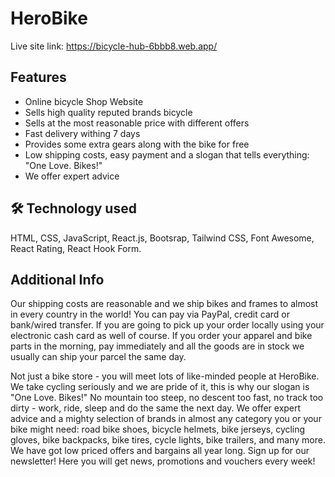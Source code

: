 # HeroBike

Live site link: https://bicycle-hub-6bbb8.web.app/

## Features

- Online bicycle Shop Website
- Sells high quality reputed brands bicycle
- Sells at the most reasonable price with different offers
- Fast delivery withing 7 days
- Provides some extra gears along with the bike for free
- Low shipping costs, easy payment and a slogan that tells everything: "One Love. Bikes!"
- We offer expert advice

## 🛠 Technology used

HTML, CSS, JavaScript, React.js, Bootsrap, Tailwind CSS, Font Awesome, React Rating, React Hook Form. 

## Additional Info

Our shipping costs are reasonable and we ship bikes and frames to almost in every country in the world! You can pay via PayPal, credit card or bank/wired transfer. If you are going to pick up your order locally using your electronic cash card as well of course. If you order your apparel and bike parts in the morning, pay immediately and all the goods are in stock we usually can ship your parcel the same day.

Not just a bike store - you will meet lots of like-minded people at HeroBike. We take cycling seriously and we are pride of it, this is why our slogan is "One Love. Bikes!" No mountain too steep, no descent too fast, no track too dirty - work, ride, sleep and do the same the next day. We offer expert advice and a mighty selection of brands in almost any category you or your bike might need: road bike shoes, bicycle helmets, bike jerseys, cycling gloves, bike backpacks, bike tires, cycle lights, bike trailers, and many more. We have got low priced offers and bargains all year long. Sign up for our newsletter! Here you will get news, promotions and vouchers every week!

